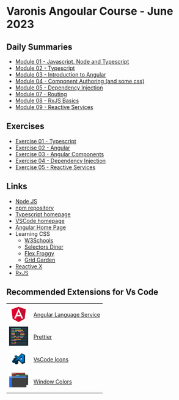 # Varonis Angoular Course - June 2023
## Daily Summaries
* [Module 01 - Javascript, Node and Typescript](./module%2001/README.md)
* [Module 02 - Typescript](./module%2002/README.md)
* [Module 03 - Introduction to Angular](./module%2003/README.md)
* [Module 04 - Component Authoring (and some css)](./module%2004/README.md)
* [Module 05 - Dependency Injection](./module%2005/README.md)
* [Module 07 - Routing](./module%2007/projects/app-routing/)
* [Module 08 - RxJS Basics](./module%2008/README.md)
* [Module 09 - Reactive Services](./module%2009/README.md)

## Exercises
* [Exercise 01 - Typescript](./module%2002/exercises/README.md)
* [Exercise 02 - Angular](./module%2003/exercises/README.md)
* [Exercise 03 - Angular Components](./module%2004/exercises/README.md)
* [Exercise 04 - Dependency Injection](./module%2005/exercises/README.md)
* [Exercise 05 - Reactive Services](./module%2009/exercises/README.md)

## Links
* [Node JS](https://nodejs.org/)
* [npm repository](https://www.npmjs.com/)
* [Typescript homepage](https://www.typescriptlang.org/)
* [VSCode homepage](https://code.visualstudio.com/)
* [Angular Home Page](https://angular.io/)
* Learning CSS
    - [W3Schools](https://www.w3schools.com/css/default.asp)
    - [Selectors Diner](https://flukeout.github.io/)
    - [Flex Froggy](https://flexboxfroggy.com/)
    - [Grid Garden](https://cssgridgarden.com/)
* [Reactive X](https://reactivex.io/)
* [RxJS](https://rxjs.dev/)

## Recommended Extensions for Vs Code
| | |
|--|--|
| <img src="./assets/images/ext-angular-language-service.Default" Height=50> |  [Angular Language Service](https://marketplace.visualstudio.com/items?itemName=Angular.ng-template) | 
| <img src="./assets/images/ext-prettier.Default" Height=50> | [Prettier](https://marketplace.visualstudio.com/items?itemName=esbenp.prettier-vscode) | 
| <img src="./assets/images/ext-vscode-icons.Default" Height=50> |  [VsCode Icons](https://marketplace.visualstudio.com/items?itemName=vscode-icons-team.vscode-icons) | 
| <img src="./assets/images/ext-window-colors.Default" Height=50> |  [Window Colors](https://marketplace.visualstudio.com/items?itemName=stuart.unique-window-colors) | 

